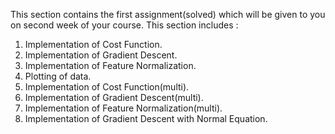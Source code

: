 This section contains the first assignment(solved) which will be given to you on second week of your course.
This section includes :
  1. Implementation of Cost Function.
  2. Implementation of Gradient Descent.
  3. Implementation of Feature Normalization.
  4. Plotting of data.
  5. Implementation of Cost Function(multi).
  6. Implementation of Gradient Descent(multi).
  7. Implementation of Feature Normalization(multi).
  8. Implementation of Gradient Descent with Normal Equation.  
